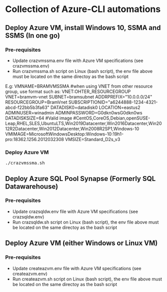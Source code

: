 # Collection of Azure-CLI automations
## Deploy Azure VM, install Windows 10, SSMA and SSMS (In one go)
### Pre-requisites
- Update crazvmssma.env file with Azure VM specifications (see crazvmssma.env)
- Run crazvmssma.sh script on Linux (bash script), the env file above must be located on the same directoy as the bash script

E.g:
VMNAME=BRAMVMSSMA
#when using VNET from other resource group, use format such as: VNET:OHTER_RESOURCEGROUP
VNET=bramvm-vnet
SUBNET=bramsubnet
ADDRPREFIX="10.0.0.0/24"
RESOURCEGROUP=BramVnet
SUBSCRIPTIONID="a6244888-1234-4321-abcd-f22bb5b3fa63"
DATADISK0=datadisk0
LOCATION=eastus2
ADMINUSER=winadmin
ADMINPASSWORD=G0dkn0wsG0dkn0ws
DATADISKSIZE=64
#Valid image
#CentOS,CoreOS,Debian,openSUSE-Leap,RHEL,SLES,UbuntuLTS,Win2019Datacenter,Win2016Datacenter,Win2012R2Datacenter,Win2012Datacenter,Win2008R2SP1,Windows-10
VMIMAGE=MicrosoftWindowsDesktop:Windows-10:19h1-pro:18362.1256.2012032308
VMSIZE=Standard_D2s_v3

### Deploy Azure VM
<pre>
./crazvmssma.sh
</pre>

## Deploy Azure SQL Pool Synapse (Formerly SQL Datawarehouse)
### Pre-requisites
- Update crazsqldw.env file with Azure VM specifications (see crazsqldw.env)
- Run crazsqldw.sh script on Linux (bash script), the env file above must be located on the same directoy as the bash script


## Deploy Azure VM (either Windows or Linux VM)
### Pre-requisites
- Update createazvm.env file with Azure VM specifications (see createazvm.env)
- Run createazvm.sh script on Linux (bash script), the env file above must be located on the same directoy as the bash script
